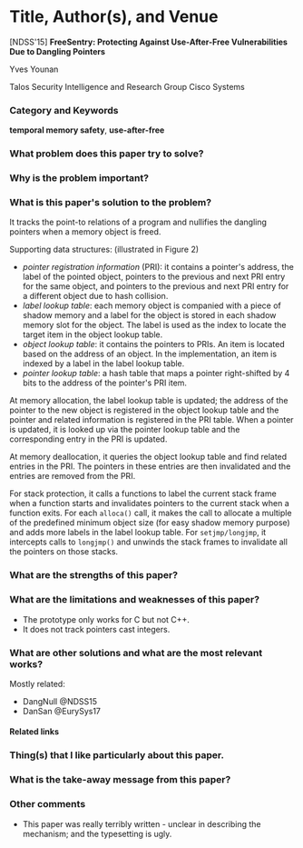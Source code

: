 # Title, Author(s), and Venue
[NDSS'15] **FreeSentry: Protecting Against Use-After-Free Vulnerabilities Due to
Dangling Pointers**

Yves Younan

Talos Security Intelligence and Research Group Cisco Systems

### Category and Keywords
**temporal memory safety**, **use-after-free**

### What problem does this paper try to solve?

### Why is the problem important?

### What is this paper's solution to the problem?
It tracks the point-to relations of a program and nullifies the dangling
pointers when a memory object is freed.

Supporting data structures: (illustrated in Figure 2)
- *pointer registration information* (PRI): it contains a pointer's address,
  the label of the pointed object, pointers to the previous and next PRI entry
  for the same object, and pointers to the previous and next PRI entry for
  a different object due to hash collision.
- *label lookup table*: each memory object is companied with a piece of shadow
  memory and a label for the object is stored in each shadow memory slot for
  the object. The label is used as the index to locate the target item in the
  object lookup table.
- *object lookup table*: it contains the pointers to PRIs.  An item is located
  based on the address of an object. In the implementation, an item is indexed
  by a label in the label lookup table.
- *pointer lookup table*: a hash table that maps a pointer right-shifted by
  4 bits to the address of the pointer's PRI item.

At memory allocation, the label lookup table is updated; the address of the
pointer to the new object is registered in the object lookup table and
the pointer and related information is registered in the PRI table.
When a pointer is updated, it is looked up via the pointer lookup table
and the corresponding entry in the PRI is updated.

At memory deallocation, it queries the object lookup table and find related
entries in the PRI. The pointers in these entries are then invalidated and
the entries are removed from the PRI.

For stack protection, it calls a functions to label the current stack frame
when a function starts and invalidates pointers to the current stack when
a function exits.  For each `alloca()` call, it makes the call to allocate
a multiple of the predefined minimum object size (for easy shadow
memory purpose) and adds more labels in the label lookup table.
For `setjmp/longjmp`, it intercepts calls to `longjmp()` and unwinds
the stack frames to invalidate all the pointers on those stacks.

### What are the strengths of this paper?

### What are the limitations and weaknesses of this paper?
- The prototype only works for C but not C++.
- It does not track pointers cast integers.

### What are other solutions and what are the most relevant works?
Mostly related:
- DangNull @NDSS15
- DanSan   @EurySys17

#### Related links

### Thing(s) that I like particularly about this paper.

### What is the take-away message from this paper?

### Other comments
- This paper was really terribly written - unclear in describing the mechanism;
  and the typesetting is ugly.
